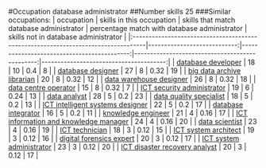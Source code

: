 #Occupation database administrator
##Number skills 25
###Similar occupations:
| occupation                                                                        |   skills in this occupation |   skills that match database administrator |   percentage match with database administrator |   skills not in database administrator |
|:----------------------------------------------------------------------------------|----------------------------:|-------------------------------------------:|-----------------------------------------------:|---------------------------------------:|
| [database developer](database_developer.md)                                       |                          18 |                                         10 |                                           0.4  |                                      8 |
| [database designer](database_designer.md)                                         |                          27 |                                          8 |                                           0.32 |                                     19 |
| [big data archive librarian](big_data_archive_librarian.md)                       |                          20 |                                          8 |                                           0.32 |                                     12 |
| [data warehouse designer](data_warehouse_designer.md)                             |                          26 |                                          8 |                                           0.32 |                                     18 |
| [data centre operator](data_centre_operator.md)                                   |                          15 |                                          8 |                                           0.32 |                                      7 |
| [ICT security administrator](ICT_security_administrator.md)                       |                          19 |                                          6 |                                           0.24 |                                     13 |
| [data analyst](data_analyst.md)                                                   |                          28 |                                          5 |                                           0.2  |                                     23 |
| [data quality specialist](data_quality_specialist.md)                             |                          18 |                                          5 |                                           0.2  |                                     13 |
| [ICT intelligent systems designer](ICT_intelligent_systems_designer.md)           |                          22 |                                          5 |                                           0.2  |                                     17 |
| [database integrator](database_integrator.md)                                     |                          16 |                                          5 |                                           0.2  |                                     11 |
| [knowledge engineer](knowledge_engineer.md)                                       |                          21 |                                          4 |                                           0.16 |                                     17 |
| [ICT information and knowledge manager](ICT_information_and_knowledge_manager.md) |                          24 |                                          4 |                                           0.16 |                                     20 |
| [data scientist](data_scientist.md)                                               |                          23 |                                          4 |                                           0.16 |                                     19 |
| [ICT technician](ICT_technician.md)                                               |                          18 |                                          3 |                                           0.12 |                                     15 |
| [ICT system architect](ICT_system_architect.md)                                   |                          19 |                                          3 |                                           0.12 |                                     16 |
| [digital forensics expert](digital_forensics_expert.md)                           |                          20 |                                          3 |                                           0.12 |                                     17 |
| [ICT system administrator](ICT_system_administrator.md)                           |                          23 |                                          3 |                                           0.12 |                                     20 |
| [ICT disaster recovery analyst](ICT_disaster_recovery_analyst.md)                 |                          20 |                                          3 |                                           0.12 |                                     17 |
